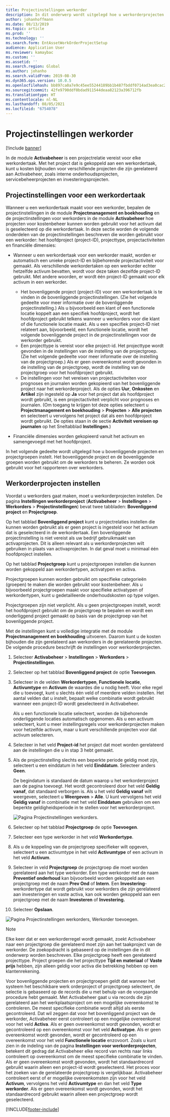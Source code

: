 ```yaml
---
title: Projectinstellingen werkorder
description: In dit onderwerp wordt uitgelegd hoe u werkorderprojecten instelt in Activabeheer.
author: johanhoffmann
ms.date: 08/13/2019
ms.topic: article
ms.prod: ''
ms.technology: ''
ms.search.form: EntAssetWorkOrderProjectSetup
audience: Application User
ms.reviewer: kamaybac
ms.custom: ''
ms.assetid: ''
ms.search.region: Global
ms.author: johanho
ms.search.validFrom: 2019-08-30
ms.dyn365.ops.version: 10.0.5
ms.openlocfilehash: bb897ca0a7e9c45ee55244189bb1b487fbddf0714ad3ea0cac26eb7bac36a07f
ms.sourcegitcommit: 42fe9790ddf0bdad911544deaa82123a396712fb
ms.translationtype: HT
ms.contentlocale: nl-NL
ms.lasthandoff: 08/05/2021
ms.locfileid: "6754078"
---
```

# <a name="work-order-project-setup"></a>Projectinstellingen werkorder

[!include [banner](../../includes/banner.md)]

 

In de module **Activabeheer** is een projectrelatie vereist voor elke werkordertaak. Met het project dat is gekoppeld aan een werkordertaak, kunt u kosten bijhouden voor verschillende projecten die zijn gerelateerd aan Activabeheer, zoals interne onderhoudsprojecten, servicebeheerprojecten en investeringsprojecten. 

## <a name="project-setup-for-a-work-order-job"></a>Projectinstellingen voor een werkordertaak

Wanneer u een werkordertaak maakt voor een werkorder, bepalen de projectinstellingen in de module **Projectmanagement en boekhouding** en de projectinstellingen voor werkorders in de module **Activabeheer** hoe projecten voor kostenbeheer kunnen worden gebruikt voor het activum dat is geselecteerd op die werkordertaak. In deze sectie worden de volgende onderdelen van de projectinstellingen beschreven die worden gebruikt voor een werkorder: het hoofdproject (project-ID), projecttype, projectactiviteiten en financiële dimensies:

- Wanneer u een werkordertaak voor een werkorder maakt, worden er automatisch een unieke project-ID en bijbehorende projectactiviteit voor gemaakt. Als verschillende werkordertaken op een werkorder echter hetzelfde activum bevatten, wordt voor deze taken dezelfde project-ID gebruikt. Met andere woorden, er wordt één project-ID gemaakt voor elk activum in een werkorder.

    - Het bovenliggende project (project-ID) voor een werkordertaak is te vinden in de bovenliggende projectinstellingen. (Zie het volgende gedeelte voor meer informatie over de bovenliggende projectinstelling.) Als u bijvoorbeeld een klant of een functionele locatie koppelt aan een specifiek hoofdproject, wordt het hoofdproject gebruikt telkens wanneer u werkorders voor die klant of die functionele locatie maakt. Als u een specifiek project-ID niet relateert aan, bijvoorbeeld, een functionele locatie, wordt het volgende bovenliggende project in de projectinstellingen voor de werkorder gebruikt.
    - Een projecttype is vereist voor elke project-id. Het projecttype wordt gevonden in de instellingen van de instelling van de projectgroep. (Zie het volgende gedeelte voor meer informatie over de instelling van de projectgroep.) Als er geen overeenkomst wordt gevonden in de instelling van de projectgroep, wordt de instelling van de projectgroep voor het hoofdproject gebruikt.
    - De instellingen voor het vereisen van projectactiviteiten voor prognoses en journalen worden gekopieerd van het bovenliggende project naar het werkorderproject. Als de opties **Uur**, **Onkosten** en **Artikel** zijn ingesteld op **Ja** voor het project dat als hoofdproject wordt gebruikt, is een projectactiviteit verplicht voor prognoses en journalen. (Om toegang te krijgen tot deze opties selecteert u **Projectmanagement en boekhouding** \> **Projecten** \> **Alle projecten** en selecteert u vervolgens het project dat als een hoofdproject wordt gebruikt. De opties staan in de sectie **Activiteit vereisen op journalen** op het Sneltabblad **Instellingen**.)

- Financiële dimensies worden gekopieerd vanuit het activum en samengevoegd met het hoofdproject.

In het volgende gedeelte wordt uitgelegd hoe u bovenliggende projecten en projectgroepen instelt. Het bovenliggende project en de bovenliggende groepen worden gebruikt om de werkorders te beheren. Ze worden ook gebruikt voor het rapporteren over werkorders.

## <a name="set-up-work-order-projects"></a>Werkorderprojecten instellen

Voordat u werkorders gaat maken, moet u werkorderprojecten instellen. De pagina **Instellingen werkorderproject** (**Activabeheer** \> **Instellingen** \> **Werkorders** \> **Projectinstellingen**) bevat twee tabbladen: **Bovenliggend project** en **Projectgroep**.

Op het tabblad **Bovenliggend project** kunt u projectrelaties instellen die kunnen worden gebruikt als er geen project is ingesteld voor het activum dat is geselecteerd in de werkordertaak. Een bovenliggende projectinstelling is niet vereist als uw bedrijf gebruikmaakt van activaprojecten. Dit is alleen relevant als u werkorderprojecten wilt gebruiken in plaats van activaprojecten. In dat geval moet u minimaal één hoofdproject instellen.

Op het tabblad **Projectgroep** kunt u projectgroepen instellen die kunnen worden gekoppeld aan werkordertypen, activatypen en activa.

Projectgroepen kunnen worden gebruikt om specifieke categorieën (groepen) te maken die worden gebruikt voor kostenbeheer. Als u bijvoorbeeld projectgroepen maakt voor specifieke activatypen of werkordertypen, kunt u gedetailleerde onderhoudskosten op type volgen.

Projectgroepen zijn niet verplicht. Als u geen projectgroepen instelt, wordt het hoofdproject gebruikt om de projectgroep te bepalen en wordt een onderliggend project gemaakt op basis van de projectgroep van het bovenliggende project.

Met de instellingen kunt u volledige integratie met de module **Projectmanagement en boekhouding** uitvoeren. Daarom kunt u de kosten bijhouden die zijn gerelateerd aan werkorders in de gerelateerde projecten. De volgende procedure beschrijft de instellingen voor werkorderprojecten.

1. Selecteer **Activabeheer** \> **Instellingen** \> **Werkorders** \> **Projectinstellingen**.
2. Selecteer op het tabblad **Bovenliggend project** de optie **Toevoegen**.
3. Selecteer in de velden **Werkordertypen**, **Functionele locatie**, **Activumtype** en **Activum** de waardes die u nodig heeft. Voor elke regel die u toevoegt, kunt u slechts één veld of meerdere velden instellen. Het aantal velden dat u instelt, bepaalt welke combinatie wordt gebruikt wanneer een project-ID wordt geselecteerd in Activabeheer. 

    Als u een functionele locatie selecteert, worden de bijbehorende onderliggende locaties automatisch opgenomen. Als u een activum selecteert, kunt u meer instellingsregels voor werkorderprojecten maken voor hetzelfde activum, maar u kunt verschillende projecten voor dat activum selecteren.

4. Selecteer in het veld **Project-id** het project dat moet worden gerelateerd aan de instellingen die u in stap 3 hebt gemaakt.
5. Als de projectinstelling slechts een beperkte periode geldig moet zijn, selecteert u een einddatum in het veld **Einddatum**. Selecteer anders **Geen**.

    De begindatum is standaard de datum waarop u het werkorderproject aan de pagina toevoegt. Het wordt gecontroleerd door het veld **Geldig vanaf**, dat standaard verborgen is. Als u het veld **Geldig vanaf** wilt weergeven, selecteert u **Weergeven** \> **Alle**. U kunt vervolgens het veld **Geldig vanaf** in combinatie met het veld **Einddatum** gebruiken om een beperkte geldigheidsperiode in te stellen voor het werkorderproject.

    ![Pagina Projectinstellingen werkorders.](media/17-setup-for-work-orders.png)

6. Selecteer op het tabblad **Projectgroep** de optie **Toevoegen**.
7. Selecteer een type werkorder in het veld **Werkordertype**.
8. Als u de koppeling van de projectgroep specifieker wilt opgeven, selecteert u een activumtype in het veld **Activumtype** of een activum in het veld **Activum**.
9. Selecteer in veld **Projectgroep** de projectgroep die moet worden gerelateerd aan het type werkorder. Een type werkorder met de naam **Preventief onderhoud** kan bijvoorbeeld worden gekoppeld aan een projectgroep met de naam **Prev Ond** of **Intern**. Een **Investering**-werkordertype dat wordt gebruikt voor werkorders die zijn gerelateerd aan investeringen en vaste activa, kan ook worden gekoppeld aan een projectgroep met de naam **Investeren** of **Investering.**
10. Selecteer **Opslaan**.

![Pagina Projectinstellingen werkorders, Werkorder toevoegen.](media/18-setup-for-work-orders.png)

> [!NOTE]
> Elke keer dat er een werkorderregel wordt gemaakt, zoekt Activabeheer naar een projectgroep die gerelateerd moet zijn aan het taakproject van de werkorder. De zoekopdracht is gebaseerd op de instellingen die in dit onderwerp worden beschreven. Elke projectgroep heeft een gerelateerd projecttype. Project groepen die het projecttype **Tijd en materiaal** of **Vaste prijs** hebben, zijn alleen geldig voor activa die betrekking hebben op een klantenrekening.
>
> Voor bovenliggende projecten en projectgroepen geldt dat wanneer het systeem het beschikbare werk orderproject of projectgroep selecteert, de selectie is gebaseerd op de records die u met behulp van de voorgaande procedure hebt gemaakt. Met Activabeheer gaat u via records die zijn gerelateerd aan het werkplaatsproject om een mogelijke overeenkomst te controleren. De meest specifieke combinatie wordt altijd als eerste gecontroleerd. Dat wil zeggen dat voor het bovenliggend project van de werkorder, Activabeheer eerst controleert op een mogelijke overeenkomst voor het veld **Activa**. Als er geen overeenkomst wordt gevonden, wordt er gecontroleerd op een overeenkomst voor het veld **Activatype**. Als er geen overeenkomst wordt gevonden, wordt er gecontroleerd op een overeenkomst voor het veld **Functionele locatie** enzovoort. Zoals u kunt zien in de indeling van de pagina **Instellingen voor werkorderprojecten**, betekent dit gedrag dat Activabeheer elke record van rechts naar links controleert op overeenkomst om de meest specifieke combinatie te vinden. Als er geen overeenkomst wordt gevonden, wordt het standaardrecord gebruikt waarin alleen een project-id wordt geselecteerd. Het proces voor het zoeken van de gerelateerde projectgroep is vergelijkbaar. Activabeheer controleert eerst of er mogelijke overeenkomsten zijn voor het veld **Activum**, vervolgens het veld **Activumtype** en dan het veld **Type werkorder**. Als er geen overeenkomst wordt gevonden, wordt het standaardrecord gebruikt waarin alleen een projectgroep wordt geselecteerd.


[!INCLUDE[footer-include](../../../includes/footer-banner.md)]